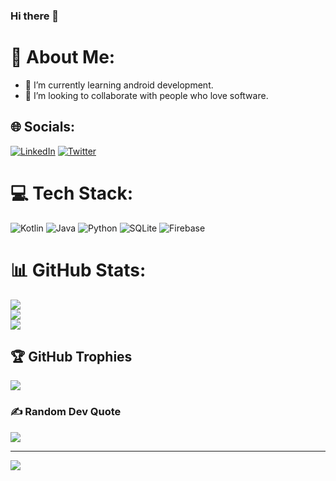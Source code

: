 ### Hi there 👋

# 💫 About Me:

- 🌱 I’m currently learning android development.
- 👯 I’m looking to collaborate with people who love software.

## 🌐 Socials:
[![LinkedIn](https://img.shields.io/badge/LinkedIn-%230077B5.svg?logo=linkedin&logoColor=white)](https://www.linkedin.com/in/emre-sar%C4%B1-064a851b3) [![Twitter](https://img.shields.io/badge/Twitter-%231DA1F2.svg?logo=Twitter&logoColor=white)](https://twitter.com/@Emresari_kt) 

# 💻 Tech Stack:
![Kotlin](https://img.shields.io/badge/kotlin-%230095D5.svg?style=for-the-badge&logo=kotlin&logoColor=white) ![Java](https://img.shields.io/badge/java-%23ED8B00.svg?style=for-the-badge&logo=java&logoColor=white) ![Python](https://img.shields.io/badge/python-3670A0?style=for-the-badge&logo=python&logoColor=ffdd54) ![SQLite](https://img.shields.io/badge/sqlite-%2307405e.svg?style=for-the-badge&logo=sqlite&logoColor=white) ![Firebase](https://img.shields.io/badge/firebase-%23039BE5.svg?style=for-the-badge&logo=firebase)
# 📊 GitHub Stats:
![](https://github-readme-stats.vercel.app/api?username=Emre-Sari&theme=gotham&hide_border=true&include_all_commits=false&count_private=false)<br/>
![](https://github-readme-streak-stats.herokuapp.com/?user=Emre-Sari&theme=gotham&hide_border=true)<br/>
![](https://github-readme-stats.vercel.app/api/top-langs/?username=Emre-Sari&theme=gotham&hide_border=true&include_all_commits=false&count_private=false&layout=compact)

## 🏆 GitHub Trophies
![](https://github-profile-trophy.vercel.app/?username=Emre-Sari&theme=juicyfresh&no-frame=true&no-bg=false&margin-w=4)

### ✍️ Random Dev Quote
![](https://quotes-github-readme.vercel.app/api?type=vetical&theme=tokyonight)

---
[![](https://visitcount.itsvg.in/api?id=Emre-Sari&icon=6&color=8)](https://visitcount.itsvg.in)




